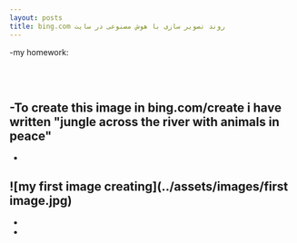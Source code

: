 ```yaml
---
layout: posts
title: bing.com روند تصویر سازی با هوش مصنوعی در سایت   
---
```


-my homework:
 

<br>
<br>

-To create this image in bing.com/create i have written "jungle across the river with animals in peace"
-
-


![my first image creating](../assets/images/first image.jpg)
-
-
-
<br>
<br>



 